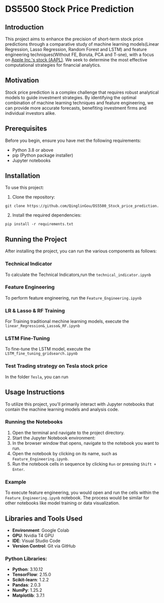 # DS5500 Stock Price Prediction

## Introduction
This project aims to enhance the precision of short-term stock price predictions through a comparative study of machine learning models(Linear Regression, Lasso Regression, Random Forest and LSTM) and feature engineering techniques(Without FE, Boruta, PCA and T-sne), with a focus on [Apple Inc.'s stock (AAPL)](https://finance.yahoo.com/quote/AAPL/history). We seek to determine the most effective computational strategies for financial analytics.

## Motivation
Stock price prediction is a complex challenge that requires robust analytical models to guide investment strategies. By identifying the optimal combination of machine learning techniques and feature engineering, we can provide more accurate forecasts, benefiting investment firms and individual investors alike.


## Prerequisites

Before you begin, ensure you have met the following requirements:
- Python 3.8 or above
- pip (Python package installer)
- Jupyter notebooks

## Installation
To use this project:
1. Clone the repository:

```
git clone https://github.com/QinglinGou/DS5500_Stock_price_prediction.
```
2. Install the required dependencies:
```
pip install -r requirements.txt
```

## Running the Project

After installing the project, you can run the various components as follows:

### Technical Indicator
To calculate the Technical Indicators,run the `technical_indicator.ipynb`
### Feature Engineering
To perform feature engineering, run the `Feature_Engineering.ipynb` 
### LR & Lasso & RF Training
For Training traditional mechine learning models, execute the `linear_Regression&_Lasso&_RF.ipynb`
### LSTM Fine-Tuning
To fine-tune the LSTM model, execute the `LSTM_fine_tuning_gridsearch.ipynb`

### Test Trading strategy on Tesla stock price
In the folder `Tesla`, you can run 


## Usage Instructions

To utilize this project, you'll primarily interact with Jupyter notebooks that contain the machine learning models and analysis code.

### Running the Notebooks
1. Open the terminal and navigate to the project directory.
2. Start the Jupyter Notebook environment:
3. In the browser window that opens, navigate to the notebook you want to run.
4. Open the notebook by clicking on its name, such as `Feature_Engineering.ipynb`.
5. Run the notebook cells in sequence by clicking `Run` or pressing `Shift + Enter`.

### Example
To execute feature engineering, you would open and run the cells within the `Feature_Engineering.ipynb` notebook. The process would be similar for other notebooks like model training or data visualization.

## Libraries and Tools Used

- **Environment**: Google Colab
- **GPU**: Nvidia T4 GPU
- **IDE**: Visual Studio Code
- **Version Control**: Git via GitHub

### Python Libraries:

- **Python**: 3.10.12
- **TensorFlow**: 2.15.0
- **Scikit-learn**: 1.2.2
- **Pandas**: 2.0.3
- **NumPy**: 1.25.2
- **Matplotlib**: 3.7.1


